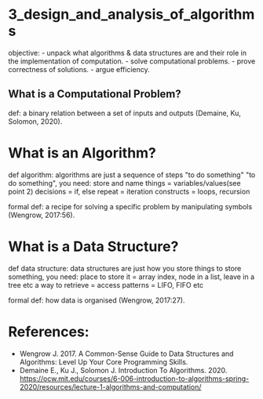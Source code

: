 # 3_design_and_analysis_of_algorithms

objective:
    - unpack what algorithms & data structures are and their role in the implementation of computation.
    - solve computational problems.
    - prove correctness of solutions.
    - argue efficiency.

## What is a Computational Problem?
def: a binary relation between a set of inputs and outputs (Demaine, Ku, Solomon, 2020).

# What is an Algorithm?
def algorithm: algorithms are just a sequence of steps "to do something"
    "to do something", you need:
        store and name things = variables/values(see point 2)
        decisions = if, else
        repeat = iteration constructs = loops, recursion

formal def: a recipe for solving a specific problem by manipulating symbols (Wengrow, 2017:56).

# What is a Data Structure?
def data structure: data structures are just how you store things
    to store something, you need:
        place to store it = array index, node in a list, leave in a tree etc
        a way to retrieve = access patterns = LIFO, FIFO etc

formal def: how data is organised (Wengrow, 2017:27).

# References:
* Wengrow J. 2017. A Common-Sense Guide to Data Structures and Algorithms: Level Up Your Core Programming Skills.
* Demaine E., Ku J., Solomon J. Introduction To Algorithms. 2020. https://ocw.mit.edu/courses/6-006-introduction-to-algorithms-spring-2020/resources/lecture-1-algorithms-and-computation/
